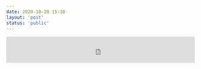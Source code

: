 ```yaml
---
date: 2020-10-20 15:30
layout: 'post'
status: 'public'
---
```

<iframe src="https://vernallove-my.sharepoint.com/personal/verano_besunny_top/_layouts/15/Doc.aspx?sourcedoc={8fd6b08d-ff2c-42d4-bb31-f32af94b22f0}&amp;action=embedview&amp;wdStartOn=1" width="100%" height="70px" frameborder="0">这是嵌入 <a target="_blank" href="https://office.com">Microsoft Office</a> 文档，由 <a target="_blank" href="https://office.com/webapps">Office</a> 提供支持。</iframe>
